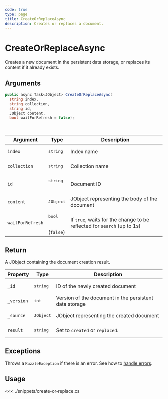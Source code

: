 ```yaml
---
code: true
type: page
title: CreateOrReplaceAsync
description: Creates or replaces a document.
---
```


# CreateOrReplaceAsync

Creates a new document in the persistent data storage, or replaces its content if it already exists.

## Arguments

```csharp
public async Task<JObject> CreateOrReplaceAsync( 
  string index, 
  string collection, 
  string id, 
  JObject content, 
  bool waitForRefresh = false);

```

<br/>

| Argument     | Type                                 | Description                                       |
| ------------ | ------------------------------------ | ------------------------------------------------- |
| `index`      | <pre>string</pre>        | Index name                                                  |
| `collection` | <pre>string</pre>        | Collection name                                             |
| `id`         | <pre>string</pre><br/>       | Document ID |
| `content`   | <pre>JObject</pre>        | JObject representing the body of the document           |
| `waitForRefresh`   | <pre>bool</pre><br/>(`false`)       | If `true`, waits for the change to be reflected for `search` (up to 1s)           |

## Return

A JObject containing the document creation result.

| Property  | Type              | Description                                            |
| --------- | ----------------- | ------------------------------------------------------ |
| `_id`      | <pre>string</pre> | ID of the newly created document                       |
| `_version` | <pre>int</pre> | Version of the document in the persistent data storage |
| `_source`  | <pre>JObject</pre> | JObject representing the created document          |
| `result`    | <pre>string</pre> | Set to `created` or `replaced`.                    |

## Exceptions

Throws a `KuzzleException` if there is an error. See how to [handle errors](/sdk/csharp/1/essentials/error-handling).

## Usage

<<< ./snippets/create-or-replace.cs
